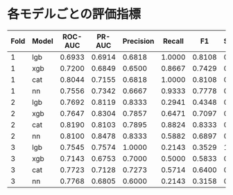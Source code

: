 # 各モデルごとの評価指標

| Fold | Model | ROC-AUC | PR-AUC | Precision | Recall | F1 | Specificity |
|------|-------|---------|--------|-----------|--------|----|-------------|
| 1 | lgb | 0.6933 | 0.6914 | 0.6818 | 1.0000 | 0.8108 | 0.5333 |
| 1 | xgb | 0.7200 | 0.6849 | 0.6500 | 0.8667 | 0.7429 | 0.5333 |
| 1 | cat | 0.8044 | 0.7155 | 0.6818 | 1.0000 | 0.8108 | 0.5333 |
| 1 | nn | 0.7556 | 0.7342 | 0.6667 | 0.9333 | 0.7778 | 0.5333 |
| 2 | lgb | 0.7692 | 0.8119 | 0.8333 | 0.2941 | 0.4348 | 0.9231 |
| 2 | xgb | 0.7647 | 0.8304 | 0.7857 | 0.6471 | 0.7097 | 0.7692 |
| 2 | cat | 0.8190 | 0.8103 | 0.7895 | 0.8824 | 0.8333 | 0.6923 |
| 2 | nn | 0.8100 | 0.8478 | 0.8333 | 0.5882 | 0.6897 | 0.8462 |
| 3 | lgb | 0.7545 | 0.7574 | 1.0000 | 0.2143 | 0.3529 | 1.0000 |
| 3 | xgb | 0.7143 | 0.6753 | 0.7000 | 0.5000 | 0.5833 | 0.8125 |
| 3 | cat | 0.7723 | 0.7128 | 0.7273 | 0.5714 | 0.6400 | 0.8125 |
| 3 | nn | 0.7768 | 0.6805 | 0.6000 | 0.2143 | 0.3158 | 0.8750 |
